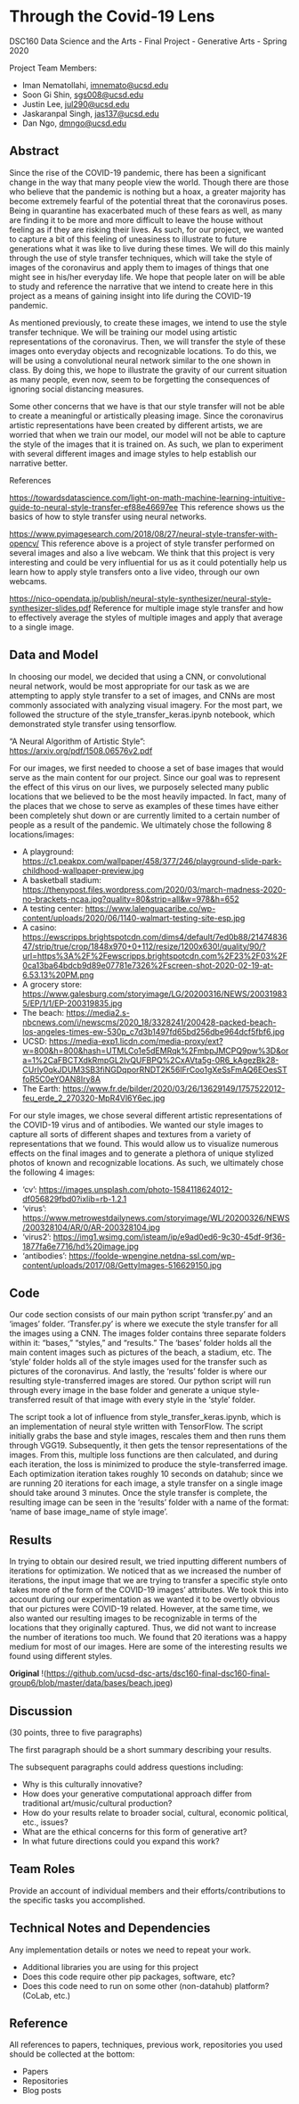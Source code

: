 # Through the Covid-19 Lens

DSC160 Data Science and the Arts - Final Project - Generative Arts - Spring 2020

Project Team Members: 
- Iman Nematollahi, imnemato@ucsd.edu
- Soon Gi Shin, sgs008@ucsd.edu
- Justin Lee, jul290@ucsd.edu
- Jaskaranpal Singh, jas137@ucsd.edu
- Dan Ngo, dmngo@ucsd.edu

## Abstract
Since the rise of the COVID-19 pandemic, there has been a significant change in the way that many people view the world. Though there are those who believe that the pandemic is nothing but a hoax, a greater majority has become extremely fearful of the potential threat that the coronavirus poses. Being in quarantine has exacerbated much of these fears as well, as many are finding it to be more and more difficult to leave the house without feeling as if they are risking their lives. As such, for our project, we wanted to capture a bit of this feeling of uneasiness to illustrate to future generations what it was like to live during these times. We will do this mainly through the use of style transfer techniques, which will take the style of images of the coronavirus and apply them to images of things that one might see in his/her everyday life. We hope that people later on will be able to study and reference the narrative that we intend to create here in this project as a means of gaining insight into life during the COVID-19 pandemic.
  
As mentioned previously, to create these images, we intend to use the style transfer technique. We will be training our model using artistic representations of the coronavirus. Then, we will transfer the style of these images onto everyday objects and recognizable locations. To do this, we will be using a convolutional neural network similar to the one shown in class. By doing this, we hope to illustrate the gravity of our current situation as many people, even now, seem to be forgetting the consequences of ignoring social distancing measures.

Some other concerns that we have is that our style transfer will not be able to create a meaningful or artistically pleasing image. Since the coronavirus artistic representations have been created by different artists, we are worried that when we train our model, our model will not be able to capture the style of the images that it is trained on. As such, we plan to experiment with several different images and image styles to help establish our narrative better.


References

https://towardsdatascience.com/light-on-math-machine-learning-intuitive-guide-to-neural-style-transfer-ef88e46697ee
This reference shows us the basics of how to style transfer using neural networks.

https://www.pyimagesearch.com/2018/08/27/neural-style-transfer-with-opencv/
This reference above is a project of style transfer performed on several images and also a live webcam. We think that this project is very interesting and could be very influential for us as it could potentially help us learn how to apply style transfers onto a live video, through our own webcams.

https://nico-opendata.jp/publish/neural-style-synthesizer/neural-style-synthesizer-slides.pdf
Reference for multiple image style transfer and how to effectively average the styles of multiple images and apply that average to a single image.



## Data and Model

In choosing our model, we decided that using a CNN, or convolutional neural network, would be most appropriate for our task as we are attempting to apply style transfer to a set of images, and CNNs are most commonly associated with analyzing visual imagery. For the most part, we followed the structure of the style_transfer_keras.ipynb notebook, which demonstrated style transfer using tensorflow. 

“A Neural Algorithm of Artistic Style”:  https://arxiv.org/pdf/1508.06576v2.pdf


For our images, we first needed to choose a set of base images that would serve as the main content for our project. Since our goal was to represent the effect of this virus on our lives, we purposely selected many public locations that we believed to be the most heavily impacted. In fact, many of the places that we chose to serve as examples of these times have either been completely shut down or are currently limited to a certain number of people as a result of the pandemic. We ultimately chose the following 8 locations/images:
 
- A playground: https://c1.peakpx.com/wallpaper/458/377/246/playground-slide-park-childhood-wallpaper-preview.jpg
- A basketball stadium: https://thenypost.files.wordpress.com/2020/03/march-madness-2020-no-brackets-ncaa.jpg?quality=80&strip=all&w=978&h=652
- A testing center: https://www.lalenguacaribe.co/wp-content/uploads/2020/06/1140-walmart-testing-site-esp.jpg
- A casino: https://ewscripps.brightspotcdn.com/dims4/default/7ed0b88/2147483647/strip/true/crop/1848x970+0+112/resize/1200x630!/quality/90/?url=https%3A%2F%2Fewscripps.brightspotcdn.com%2F23%2F03%2F0ca13ba64bdcb9d89e07781e7326%2Fscreen-shot-2020-02-19-at-6.53.13%20PM.png 
- A grocery store: https://www.galesburg.com/storyimage/LG/20200316/NEWS/200319835/EP/1/1/EP-200319835.jpg 
- The beach: https://media2.s-nbcnews.com/i/newscms/2020_18/3328241/200428-packed-beach-los-angeles-times-ew-530p_c7d3b1497fd65bd256dbe964dcf5fbf6.jpg 
- UCSD: https://media-exp1.licdn.com/media-proxy/ext?w=800&h=800&hash=UTMLCo1e5dEMRqk%2FmbpJMCPQ9pw%3D&ora=1%2CaFBCTXdkRmpGL2lvQUFBPQ%2CxAVta5g-0R6_kAgezBk28-CUrly0qkJDUM3SB3fiNGDqporRNDT2K56IFrCoo1gXeSsFmAQ6EOesSTfoR5C0eYOAN8Iry8A
- The Earth:
https://www.fr.de/bilder/2020/03/26/13629149/1757522012-feu_erde_2_270320-MpR4Vl6Y6ec.jpg

For our style images, we chose several different artistic representations of the COVID-19 virus and of antibodies. We wanted our style images to capture all sorts of different shapes and textures from a variety of representations that we found. This would allow us to visualize numerous effects on the final images and to generate a plethora of unique stylized photos of known and recognizable locations. As such, we ultimately chose the following 4 images:

- ‘cv’:
https://images.unsplash.com/photo-1584118624012-df056829fbd0?ixlib=rb-1.2.1
- ‘virus’: https://www.metrowestdailynews.com/storyimage/WL/20200326/NEWS/200328104/AR/0/AR-200328104.jpg
- ‘virus2’: https://img1.wsimg.com/isteam/ip/e9ad0ed6-9c30-45df-9f36-1877fa6e7716/hd%20image.jpg
- ‘antibodies’: https://foolde-wpengine.netdna-ssl.com/wp-content/uploads/2017/08/GettyImages-516629150.jpg

## Code

Our code section consists of our main python script ‘transfer.py’ and an ‘images’ folder. ‘Transfer.py’ is where we execute the style transfer for all the images using a CNN. The images folder contains three separate folders within it: “bases,” “styles,” and “results.” The ‘bases’ folder holds all the main content images such as pictures of the beach, a stadium, etc. The ‘style’ folder holds all of the style images used for the transfer such as pictures of the coronavirus. And lastly, the ‘results’ folder is where our resulting style-transferred images are stored. Our python script will run through every image in the base folder and generate a unique style-transferred result of that image with every style in the ‘style’ folder. 

The script took a lot of influence from style_transfer_keras.ipynb, which is an implementation of neural style written with TensorFlow. The script initially grabs the base and style images, rescales them and then runs them through VGG19. Subsequently, it then gets the tensor representations of the images. From this, multiple loss functions are then calculated, and during each iteration, the loss is minimized to produce the style-transferred image. Each optimization iteration takes roughly 10 seconds on datahub; since we are running 20 iterations for each image, a style transfer on a single image should take around 3 minutes. Once the style transfer is complete, the resulting image can be seen in the ‘results’ folder with a name of the format: ‘name of base image_name of style image’.

## Results

In trying to obtain our desired result, we tried inputting different numbers of iterations for optimization. We noticed that as we increased the number of iterations, the input image that we are trying to transfer a specific style onto takes more of the form of the COVID-19 images’ attributes. We took this into account during our experimentation as we wanted it to be overtly obvious that our pictures were COVID-19 related. However, at the same time, we also wanted our resulting images to be recognizable in terms of the locations that they originally captured. Thus, we did not want to increase the number of iterations too much. We found that 20 iterations was a happy medium for most of our images. Here are some of the interesting results we found using different styles.

**Original**
!(https://github.com/ucsd-dsc-arts/dsc160-final-dsc160-final-group6/blob/master/data/bases/beach.jpeg)

## Discussion

(30 points, three to five paragraphs)

The first paragraph should be a short summary describing your results.

The subsequent paragraphs could address questions including:
- Why is this culturally innovative?
- How does your generative computational approach differ from traditional art/music/cultural production? 
- How do your results relate to broader social, cultural, economic political, etc., issues? 
- What are the ethical concerns for this form of generative art? 
- In what future directions could you expand this work?

## Team Roles

Provide an account of individual members and their efforts/contributions to the specific tasks you accomplished.

## Technical Notes and Dependencies

Any implementation details or notes we need to repeat your work. 
- Additional libraries you are using for this project
- Does this code require other pip packages, software, etc?
- Does this code need to run on some other (non-datahub) platform? (CoLab, etc.)

## Reference

All references to papers, techniques, previous work, repositories you used should be collected at the bottom:
- Papers
- Repositories
- Blog posts
